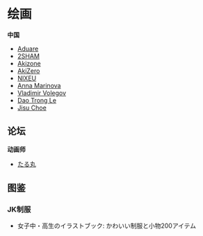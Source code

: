 # 绘画

**中国**

- [Aduare](https://twitter.com/Aduare_rp)
- [2SHAM](https://www.pixiv.net/users/43104406)
- [Akizone](https://www.pixiv.net/users/2156525)
- [AkiZero](https://linktr.ee/AkiZero)
- [NIXEU](https://twitter.com/N_I_X_E_U)
- [Anna Marinova](https://art-icon.com/en/artists/marinova-anna/)
- [Vladimir Volegov](https://volegov.com/)
- [Dao Trong Le](https://daole.artstation.com/)
- [Jisu Choe](https://jisuchoe.artstation.com/)


## 论坛



**动画师**

- [たる丸](https://twitter.com/tarumaru0/media)


## 图鉴

### JK制服

- 女子中・高生のイラストブック: かわいい制服と小物200アイテム
